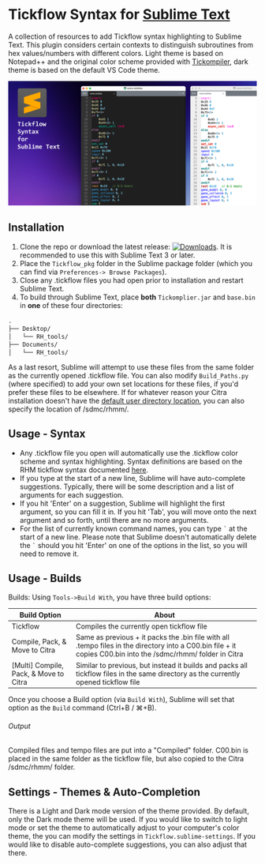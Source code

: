 # Tickflow Syntax for [Sublime Text](https://www.sublimetext.com)
A collection of resources to add Tickflow syntax highlighting to Sublime Text. This plugin considers certain contexts to distinguish subroutines from hex values/numbers with different colors. 
Light theme is based on Notepad++ and the original color scheme provided with [Tickompiler](https://github.com/rhmodding/Tickompiler), dark theme is based on the default VS Code theme.

![Preview](https://github.com/optiMiskit/tickflow-syntax-highlighting-for-sublime/blob/main/preview.png)

## Installation
1. Clone the repo or download the latest release: [![Downloads](https://img.shields.io/github/downloads/optiMiskit/tickflow-syntax-highlighting-for-sublime/total.svg)](https://github.com/optiMiskit/tickflow-syntax-highlighting-for-sublime/releases). It is recommended to use this with Sublime Text 3 or later.
2. Place the `Tickflow_pkg` folder in the Sublime package folder (which you can find via `Preferences-> Browse Packages`).
3. Close any .tickflow files you had open prior to installation and restart Sublime Text.
4. To build through Sublime Text, place **both** `Tickomplier.jar` and `base.bin` in **one** of these four directories:
```
.
├── Desktop/
│   └── RH_tools/
├── Documents/
│   └── RH_tools/
 ```
As a last resort, Sublime will attempt to use these files from the same folder as the currently opened .tickflow file.
You can also modify `Build_Paths.py` (where specified) to add your own set locations for these files, if you'd prefer these files to be elsewhere.
If for whatever reason your Citra installation doesn't have the [default user directory location](https://citra-emu.org/wiki/user-directory), you can also specify the location of /sdmc/rhmm/.

## Usage - Syntax
* Any .tickflow file you open will automatically use the .tickflow color scheme and syntax highlighting. Syntax definitions are based on the RHM tickflow syntax documented [here](https://tickompiler.readthedocs.io/en/latest/functions.html).
* If you type at the start of a new line, Sublime will have auto-complete suggestions. Typically, there will be some description and a list of arguments for each suggestion.
* If you hit 'Enter' on a suggestion, Sublime will highlight the first argument, so you can fill it in. If you hit 'Tab', you will move onto the next argument and so forth, until there are no more arguments.
* For the list of currently known command names, you can type `` ` `` at the start of a new line. Please note that Sublime doesn't automatically delete the `` ` `` should you hit 'Enter' on one of the options in the list, so you will need to remove it.

## Usage - Builds

Builds: Using `Tools->Build With`, you have three build options:

| Build Option  | About         |
| ------------- | ------------- |
| Tickflow      | Compiles the currently open tickflow file  |
| Compile, Pack, & Move to Citra  | Same as previous + it packs the .bin file with all .tempo files in the directory into a C00.bin file   + it copies C00.bin into the /sdmc/rhmm/ folder in Citra  |
| [Multi] Compile, Pack, & Move to Citra  | Similar to previous, but instead it builds and packs all tickflow files in the same directory as the currently opened tickflow file  |

Once you choose a Build option (via `Build With`), Sublime will set that option as the `Build` command (Ctrl+B / ⌘+B).

###### Output
Compiled files and tempo files are put into a "Compiled" folder. C00.bin is placed in the same folder as the tickflow file, but also copied to the Citra /sdmc/rhmm/ folder.

## Settings - Themes & Auto-Completion
There is a Light and Dark mode version of the theme provided. By default, only the Dark mode theme will be used. If you would like to switch to light mode or set the theme to automatically adjust to your computer's color theme, the you can modify the settings in `Tickflow.sublime-settings`. If you would like to disable auto-complete suggestions, you can also adjust that there.

